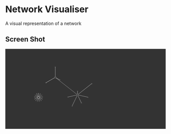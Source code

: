 # Network Visualiser

A visual representation of a network

## Screen Shot
![screenshot](screenshot.png)